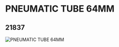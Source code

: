 # PNEUMATIC TUBE 64MM
## 21837
![PNEUMATIC TUBE 64MM](https://lc-www-live-s.legocdn.com/media/bricks/5/2/6119454.jpg)